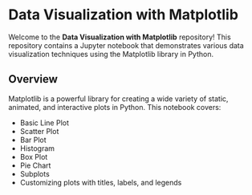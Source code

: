 # Data Visualization with Matplotlib

Welcome to the **Data Visualization with Matplotlib** repository! This repository contains a Jupyter notebook that demonstrates various data visualization techniques using the Matplotlib library in Python.

## Overview

Matplotlib is a powerful library for creating a wide variety of static, animated, and interactive plots in Python. This notebook covers:

- Basic Line Plot
- Scatter Plot
- Bar Plot
- Histogram
- Box Plot
- Pie Chart
- Subplots
- Customizing plots with titles, labels, and legends



